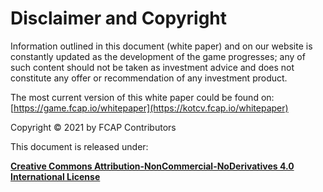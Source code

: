 # Disclaimer and Copyright

Information outlined in this document (white paper) and on our website is constantly updated as the development of the game progresses; any of such content should not be taken as investment advice and does not constitute any offer or recommendation of any investment product.

The most current version of this white paper could be found on: [https://game.fcap.io/whitepaper](https://kotcv.fcap.io/whitepaper)

Copyright © 2021 by FCAP Contributors

This document is released under:

[**Creative Commons Attribution-NonCommercial-NoDerivatives 4.0 International License**](http://creativecommons.org/licenses/by-nc-nd/4.0/)
